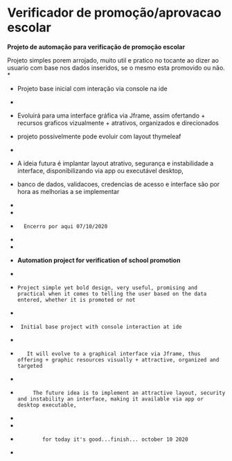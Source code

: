 # Verificador de promoção/aprovacao escolar

<strong> Projeto de automação para verificação de promoção escolar  </strong>


   Projeto simples porem arrojado, muito util e pratico no tocante ao dizer ao usuario com base nos dados inseridos, se o mesmo esta promovido ou não.
 *
 * Projeto base inicial com interação via console na ide  
 *
 *  Evoluirá para uma interface gráfica via Jframe, assim ofertando + recursos graficos vizualmente + atrativos, organizados e direcionados
 *  projeto possivelmente pode evoluir com layout thymeleaf
 *
 *   A ideia futura é implantar layout atrativo, segurança e instabilidade a interface, disponibilizando via app ou executável desktop,
   
 *   banco de dados, validacoes, credencias de acesso e interface são por hora as melhorias a se implementar
 *   
 *    
 *       Encerro por aqui 07/10/2020
 *    
 *    
 *   <strong> Automation project for verification of school promotion </strong>
 *
 *     Project simple yet bold design, very useful, promising and practical when it comes to telling the user based on the data entered, whether it is promoted or not
 *     
 *      Initial base project with console interaction at ide
 *     
 *        It will evolve to a graphical interface via Jframe, thus offering + graphic resources visually + attractive, organized and targeted
 *        
 *          The future idea is to implement an attractive layout, security and instability an interface, making it available via app or desktop executable,
 * 
 *             
 *             for today it's good...finish... october 10 2020
 *
 
    
